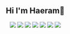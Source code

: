 <div align="center">
  <h2>Hi I'm Haeram🥳</h2>
  <img src="https://img.shields.io/badge/HTML-E34F26?style=flat-square&logo=HTML5&logoColor=white"/>&nbsp;<img src="https://img.shields.io/badge/SASS-CC6699?style=flat-square&logo=SASS&logoColor=white"/>&nbsp;<img src="https://img.shields.io/badge/CSS-1572B6?style=flat-square&logo=CSS&logoColor=white"/>&nbsp;<img src="https://img.shields.io/badge/JAVASCRIPT-F7DF1E?style=flat-square&logo=JAVASCRIPT&logoColor=white"/>&nbsp;<img src="https://img.shields.io/badge/Vue.js-4FC08D?style=flat-square&logo=Vue.js&logoColor=white"/>&nbsp;<img src="https://img.shields.io/badge/Node.js-339933?style=flat&logo=Node.js&logoColor=white"/>&nbsp;<img src="https://img.shields.io/badge/MySQL-4479A1?style=flat&logo=mysql&logoColor=white"/>
</div>

